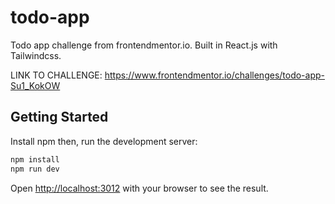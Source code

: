 # todo-app
Todo app challenge from frontendmentor.io. Built in React.js with Tailwindcss.

LINK TO CHALLENGE: https://www.frontendmentor.io/challenges/todo-app-Su1_KokOW

## Getting Started
Install npm
then, run the development server:

```bash
npm install
npm run dev
```
Open [http://localhost:3012](http://localhost:3012) with your browser to see the result.

